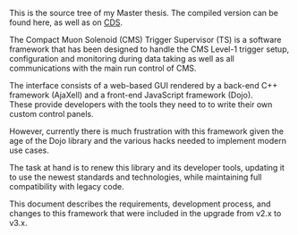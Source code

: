 This is the source tree of my Master thesis. The compiled version can be
found here, as well as on [CDS](https://cds.cern.ch/record/2265916).

The Compact Muon Solenoid (CMS) Trigger Supervisor (TS) is a software framework that has been designed to
handle the CMS Level-1 trigger setup, configuration and monitoring during data
taking as well as all communications with the main run control of CMS.

The interface consists of a web-based GUI rendered by a back-end C++ framework
(AjaXell) and a front-end JavaScript framework (Dojo).  
These provide developers with the tools they need to to write their own custom
control panels.

However, currently there is much frustration with this framework given the age
of the Dojo library and the various hacks needed to implement modern use cases.

The task at hand is to renew this library and its developer tools, updating it
to use the newest standards and technologies, while maintaining full
compatibility with legacy code.

This document describes the requirements, development process, and changes to
this framework that were included in the upgrade from v2.x to v3.x.
